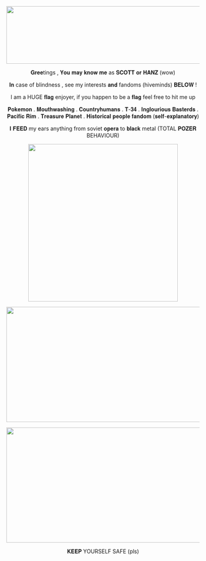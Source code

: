 <p align="center"> 
  <img width="800" height="150" src="https://www.webweaver.nu/clipart/img/holidays/halloween/skullpile.gif">
</p> 

<p align="center"> 𝐆𝐫𝐞𝐞tings ,
𝐘𝐨𝐮 𝐦𝐚𝐲 𝐤𝐧𝐨𝐰 𝐦𝐞 as 𝐒𝐂𝐎𝐓𝐓 𝐨𝐫 𝐇𝐀𝐍𝐙 (wow)
<p align="center"> 𝐈𝐧 case of blindness , see my interests 𝐚𝐧𝐝 fandoms (hiveminds) 𝐁𝐄𝐋𝐎𝐖 !
<p align="center"> I am a HUGE 𝐟𝐥𝐚𝐠 enjoyer, if you happen to be a 𝐟𝐥𝐚𝐠 feel free to hit me up
<p align="center"> 𝐏𝐨𝐤𝐞𝐦𝐨𝐧 . 𝐌𝐨𝐮𝐭𝐡𝐰𝐚𝐬𝐡𝐢𝐧𝐠 . 𝐂𝐨𝐮𝐧𝐭𝐫𝐲𝐡𝐮𝐦𝐚𝐧𝐬 . 𝐓-𝟑𝟒 . 𝐈𝐧𝐠𝐥𝐨𝐮𝐫𝐢𝐨𝐮𝐬 𝐁𝐚𝐬𝐭𝐞𝐫𝐝𝐬 . 𝐏𝐚𝐜𝐢𝐟𝐢𝐜 𝐑𝐢𝐦 . 𝐓𝐫𝐞𝐚𝐬𝐮𝐫𝐞 𝐏𝐥𝐚𝐧𝐞𝐭 . 𝐇𝐢𝐬𝐭𝐨𝐫𝐢𝐜𝐚𝐥 𝐩𝐞𝐨𝐩𝐥𝐞 𝐟𝐚𝐧𝐝𝐨𝐦 (𝐬𝐞𝐥𝐟-𝐞𝐱𝐩𝐥𝐚𝐧𝐚𝐭𝐨𝐫𝐲)
<p align="center"> 𝐈 𝐅𝐄𝐄𝐃 my ears anything from soviet 𝐨𝐩𝐞𝐫𝐚 to 𝐛𝐥𝐚𝐜𝐤 metal (TOTAL 𝐏𝐎𝐙𝐄𝐑 BEHAVIOUR)

  
<p align="center">
    <img width="390" height="410" src="https://i0.wp.com/tshirtatlowprice.com/wp-content/uploads/2024/03/Rotten-Dot-Com-When-Hell-Is-Full-The-Dead-Will-Walk-Earth-Pure-Evil-Since-1996-Flush-Please-Shirt.png?ssl=1">
</p> 
<p align="center"> 
  <img width="1300" height="300" src="https://media1.tenor.com/m/B13HRe31hVQAAAAd/rayquaza.gif">
</p> 
<p align="center"> 
  <img width="1300" height="300" src="https://64.media.tumblr.com/631a1cda0de61dfc4db1d8fb448c0e1c/30218bc2fc6afd76-5c/s1280x1920/0790c5aec25596f83fe50a3fc193582df8655760.gif">
</p> 
<p align="center"> 𝐊𝐄𝐄𝐏 YOURSELF SAFE (pls)
